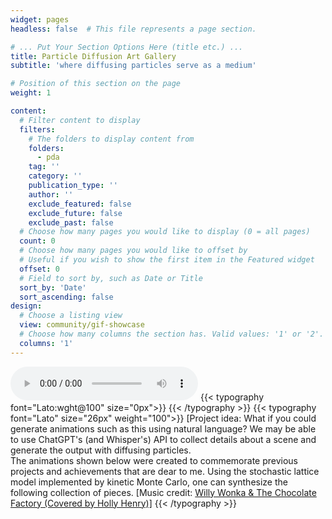 ```yaml
---
widget: pages
headless: false  # This file represents a page section.

# ... Put Your Section Options Here (title etc.) ...
title: Particle Diffusion Art Gallery
subtitle: 'where diffusing particles serve as a medium'

# Position of this section on the page
weight: 1

content:
  # Filter content to display
  filters:
    # The folders to display content from
    folders:
      - pda
    tag: ''
    category: ''
    publication_type: ''
    author: ''
    exclude_featured: false
    exclude_future: false
    exclude_past: false
  # Choose how many pages you would like to display (0 = all pages)
  count: 0
  # Choose how many pages you would like to offset by
  # Useful if you wish to show the first item in the Featured widget
  offset: 0
  # Field to sort by, such as Date or Title
  sort_by: 'Date'
  sort_ascending: false
design:
  # Choose a listing view
  view: community/gif-showcase
  # Choose how many columns the section has. Valid values: '1' or '2'.
  columns: '1'
---
```

<audio autoplay controls controlsList="nodownload">
  <source src="Pure_Imagination.mp3" type="audio/mpeg">
</audio>
{{< typography font="Lato:wght@100" size="0px">}}
{{< /typography >}}
{{< typography font="Lato" size="26px" weight="100">}}
[Project idea: What if you could generate animations such as this using natural language? We may be able to use ChatGPT's (and Whisper's) API to collect details about a scene and generate the output with diffusing particles.

<br>
The animations shown below were created to commemorate previous projects and achievements that are dear to me. Using the stochastic lattice model implemented by kinetic Monte Carlo, one can synthesize the following collection of pieces. [Music credit: <a href="https://www.youtube.com/watch?v=2zl0l1nttD8">Willy Wonka & The Chocolate Factory (Covered by Holly Henry)]</a>
{{< /typography >}}
<br><br>
